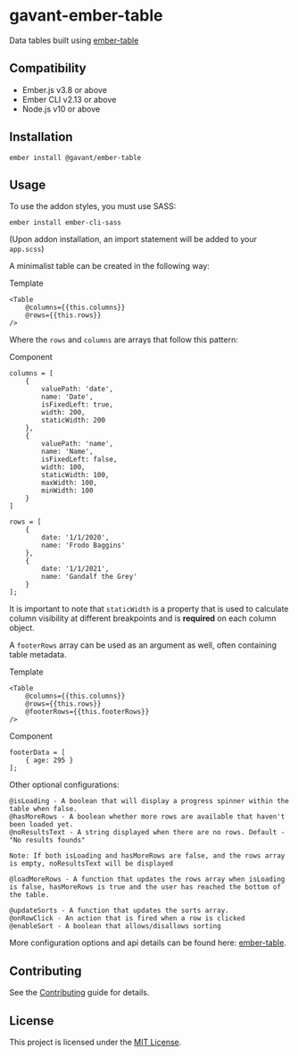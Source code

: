 # gavant-ember-table

Data tables built using [ember-table](https://github.com/Addepar/ember-table)

## Compatibility

-   Ember.js v3.8 or above
-   Ember CLI v2.13 or above
-   Node.js v10 or above

## Installation

```
ember install @gavant/ember-table
```

## Usage

To use the addon styles, you must use SASS:

```
ember install ember-cli-sass
```

(Upon addon installation, an import statement will be added to your `app.scss`)

A minimalist table can be created in the following way:

Template

```
<Table
    @columns={{this.columns}}
    @rows={{this.rows}}
/>
```

Where the `rows` and `columns` are arrays that follow this pattern:

Component

```
columns = [
    {
        valuePath: 'date',
        name: 'Date',
        isFixedLeft: true,
        width: 200,
        staticWidth: 200
    },
    {
        valuePath: 'name',
        name: 'Name',
        isFixedLeft: false,
        width: 100,
        staticWidth: 100,
        maxWidth: 100,
        minWidth: 100
    }
]

rows = [
    {
        date: '1/1/2020',
        name: 'Frodo Baggins'
    },
    {
        date: '1/1/2021',
        name: 'Gandalf the Grey'
    }
];
```

It is important to note that `staticWidth` is a property that is used to calculate column visibility at different breakpoints and is **required** on each column object.

A `footerRows` array can be used as an argument as well, often containing table metadata.

Template

```
<Table
    @columns={{this.columns}}
    @rows={{this.rows}}
    @footerRows={{this.footerRows}}
/>
```

Component

```
footerData = [
    { age: 295 }
];
```

Other optional configurations:

```
@isLoading - A boolean that will display a progress spinner within the table when false.
@hasMoreRows - A boolean whether more rows are available that haven't been loaded yet.
@noResultsText - A string displayed when there are no rows. Default - "No results founds"

Note: If both isLoading and hasMoreRows are false, and the rows array is empty, noResultsText will be displayed

@loadMoreRows - A function that updates the rows array when isLoading is false, hasMoreRows is true and the user has reached the bottom of the table.

@updateSorts - A function that updates the sorts array.
@onRowClick - An action that is fired when a row is clicked
@enableSort - A boolean that allows/disallows sorting
```

More configuration options and api details can be found here: [ember-table](https://github.com/Addepar/ember-table).

## Contributing

See the [Contributing](CONTRIBUTING.md) guide for details.

## License

This project is licensed under the [MIT License](LICENSE.md).
